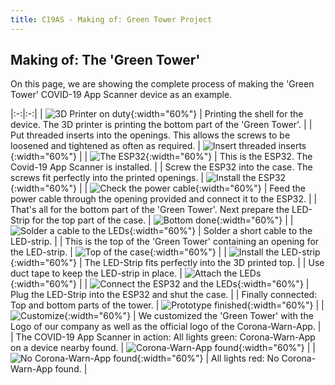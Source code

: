 ```yaml
---
title: C19AS - Making of: Green Tower Project
---
```


## Making of: The 'Green Tower'

On this page, we are showing the complete process of making the 'Green Tower' COVID-19 App Scanner device as an example.

|:-:|:-:|
| ![3D Printer on duty](../media/greentower-makingof-01.jpg){:width="60%"} | Printing the shell for the device. The 3D printer is printing the bottom part of the 'Green Tower'. |
| Put threaded inserts into the openings. This allows the screws to be loosened and tightened as often as required. | ![Insert threaded inserts](../media/greentower-makingof-02.jpg){:width="60%"} |
| ![The ESP32](../media/greentower-makingof-03.jpg){:width="60%"} | This is the ESP32. The Covid-19 App Scanner is installed. |
| Screw the ESP32 into the case. The screws fit perfectly into the printed openings. | ![Install the ESP32](../media/greentower-makingof-04.jpg){:width="60%"} |
| ![Check the power cable](../media/greentower-makingof-05.jpg){:width="60%"} | Feed the power cable through the opening provided and connect it to the ESP32. |
| That's all for the bottom part of the 'Green Tower'. Next prepare the LED-Strip for the top part of the case. | ![Bottom done](../media/greentower-makingof-06.jpg){:width="60%"} |
| ![Solder a cable to the LEDs](../media/greentower-makingof-07.jpg){:width="60%"} | Solder a short cable to the LED-strip. |
| This is the top of the 'Green Tower' containing an opening for the LED-strip. | ![Top of the case](../media/greentower-makingof-09.jpg){:width="60%"} |
| ![Install the LED-strip](../media/greentower-makingof-10.jpg){:width="60%"} | The LED-Strip fits perfectly into the 3D printed top. |
| Use duct tape to keep the LED-strip in place. | ![Attach the LEDs](../media/greentower-makingof-11.jpg){:width="60%"} |
| ![Connect the ESP32 and the LEDs](../media/greentower-makingof-13.jpg){:width="60%"} | Plug the LED-Strip into the ESP32 and shut the case. |
| Finally connected: Top and bottom parts of the tower. | ![Prototype finished](../media/greentower-makingof-14.jpg){:width="60%"} |
| ![Customize](../media/greentower-makingof-16.jpg){:width="60%"} | We customized the 'Green Tower' with the Logo of our company as well as the official logo of the Corona-Warn-App. |
| The COVID-19 App Scanner in action: All lights green: Corona-Warn-App on a device nearby found. | ![Corona-Warn-App found](../media/greentower-makingof-18.jpg){:width="60%"} |
| ![No Corona-Warn-App found](../media/greentower-makingof-19.jpg){:width="60%"} | All lights red: No Corona-Warn-App found. |
